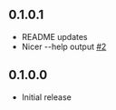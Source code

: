 ## 0.1.0.1

* README updates
* Nicer --help output [#2](https://github.com/fpco/stackage-update/pull/2)

## 0.1.0.0

* Initial release
